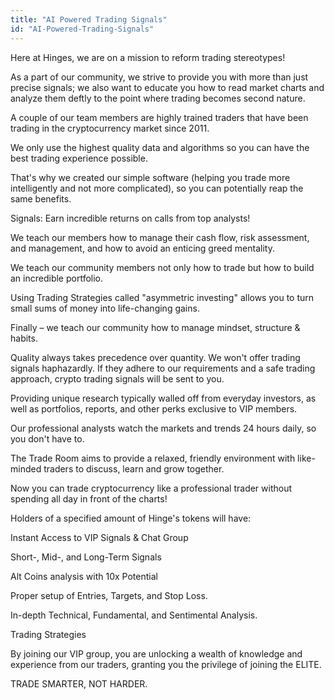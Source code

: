 ```yaml
---
title: "AI Powered Trading Signals"
id: "AI-Powered-Trading-Signals"
---
```


Here at Hinges, we are on a mission to reform trading stereotypes!

As a part of our community, we strive to provide you with more than just precise signals; we also want to educate you how to read market charts and analyze them deftly to the point where trading becomes second nature.

A couple of our team members are highly trained traders that have been trading in the cryptocurrency market since 2011.

We only use the highest quality data and algorithms so you can have the best trading experience possible.

That's why we created our simple software (helping you trade more intelligently and not more complicated), so you can potentially reap the same benefits.

Signals: Earn incredible returns on calls from top analysts!

We teach our members how to manage their cash flow, risk assessment, and management, and how to avoid an enticing greed mentality.

We teach our community members not only how to trade but how to build an incredible portfolio.

Using Trading Strategies called "asymmetric investing" allows you to turn small sums of money into life-changing gains.

Finally – we teach our community how to manage mindset, structure & habits.

Quality always takes precedence over quantity. We won't offer trading signals haphazardly. If they adhere to our requirements and a safe trading approach, crypto trading signals will be sent to you.

Providing unique research typically walled off from everyday investors, as well as portfolios, reports, and other perks exclusive to VIP members.

Our professional analysts watch the markets and trends 24 hours daily, so you don't have to.

The Trade Room aims to provide a relaxed, friendly environment with like-minded traders to discuss, learn and grow together.

Now you can trade cryptocurrency like a professional trader without spending all day in front of the charts!

Holders of a specified amount of Hinge's tokens will have:

Instant Access to VIP Signals & Chat Group

Short-, Mid-, and Long-Term Signals

Alt Coins analysis with 10x Potential

Proper setup of Entries, Targets, and Stop Loss.

In-depth Technical, Fundamental, and Sentimental Analysis.

Trading Strategies

By joining our VIP group, you are unlocking a wealth of knowledge and experience from our traders, granting you the privilege of joining the ELITE.

TRADE SMARTER, NOT HARDER.
